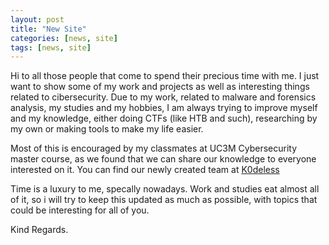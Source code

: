 ```yaml
---
layout: post
title: "New Site"
categories: [news, site]
tags: [news, site]
---
```


Hi to all those people that come to spend their precious time with me. I just want to show some of my work and projects as well as interesting things related to cibersecurity. Due to my work, related to malware and forensics analysis, my studies and my hobbies, I am always trying to improve myself and my knowledge, either doing CTFs  (like HTB and such), researching by my own or making tools to make my life easier.

Most of this is encouraged by my classmates at UC3M Cybersecurity master course, as we found that we can share our knowledge to everyone interested on it. You can find our newly created team at [K0deless](https://k0deless.github.io/)

Time is a luxury to me, specally nowadays. Work and studies eat almost all of it, so i will try to keep this updated as much as possible, with topics that could be interesting for all of you.

Kind Regards.